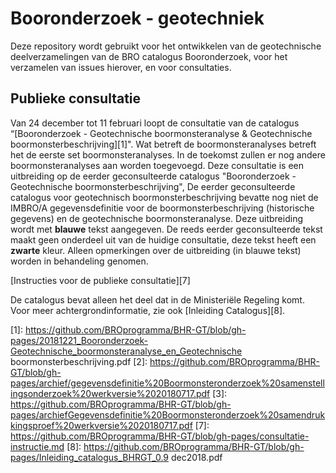 # Booronderzoek - geotechniek
Deze repository wordt gebruikt voor het ontwikkelen van de geotechnische deelverzamelingen van de BRO catalogus Booronderzoek, voor het verzamelen van issues hierover, en voor consultaties. 

## Publieke consultatie
Van 24 december tot 11 februari loopt de consultatie van de catalogus “[Booronderzoek - Geotechnische boormonsteranalyse & Geotechnische boormonsterbeschrijving][1]". Wat betreft de boormonsteranalyses betreft het de eerste set boormonsteranalyses. In de toekomst zullen er nog andere boormonsteranalyses aan worden toegevoegd. 
Deze consultatie is een uitbreiding op de eerder geconsulteerde catalogus "Booronderzoek - Geotechnische  boormonsterbeschrijving", De eerder geconsulteerde catalogus voor geotechnisch boormonsterbeschrijving bevatte nog niet de IMBRO/A gegevensdefinitie voor de boormonsterbeschrijving (historische gegevens) en de geotechnische boormonsteranalyse. Deze uitbreiding wordt met **blauwe** tekst aangegeven. De reeds eerder geconsulteerde tekst maakt geen onderdeel uit van de huidige consultatie, deze tekst heeft een **zwarte** kleur. Alleen opmerkingen over de uitbreiding (in blauwe tekst) worden in behandeling genomen.


[Instructies voor de publieke consultatie][7]

De catalogus bevat alleen het deel dat in de Ministeriële Regeling komt. Voor meer achtergrondinformatie, zie ook [Inleiding Catalogus][8]. 

[1]: https://github.com/BROprogramma/BHR-GT/blob/gh-pages/20181221_Booronderzoek-Geotechnische_boormonsteranalyse_en_Geotechnische boormonsterbeschrijving.pdf
[2]: https://github.com/BROprogramma/BHR-GT/blob/gh-pages/archief/gegevensdefinitie%20Boormonsteronderzoek%20samenstellingsonderzoek%20werkversie%2020180717.pdf
[3]: https://github.com/BROprogramma/BHR-GT/blob/gh-pages/archiefGegevensdefinitie%20Boormonsteronderzoek%20samendrukkingsproef%20werkversie%2020180717.pdf
[7]: https://github.com/BROprogramma/BHR-GT/blob/gh-pages/consultatie-instructie.md
[8]: https://github.com/BROprogramma/BHR-GT/blob/gh-pages/Inleiding_catalogus_BHRGT_0.9 dec2018.pdf

